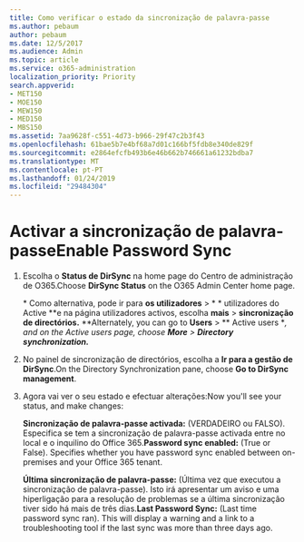 ```yaml
---
title: Como verificar o estado da sincronização de palavra-passe
ms.author: pebaum
author: pebaum
ms.date: 12/5/2017
ms.audience: Admin
ms.topic: article
ms.service: o365-administration
localization_priority: Priority
search.appverid:
- MET150
- MOE150
- MEW150
- MED150
- MBS150
ms.assetid: 7aa9628f-c551-4d73-b966-29f47c2b3f43
ms.openlocfilehash: 61bae5b7e4bf68a7d01c166bf5fdb8e340de829f
ms.sourcegitcommit: e2864efcfb493b6e46b662b746661a61232bdba7
ms.translationtype: MT
ms.contentlocale: pt-PT
ms.lasthandoff: 01/24/2019
ms.locfileid: "29484304"
---
```

# <a name="enable-password-sync"></a><span data-ttu-id="86e3b-102">Activar a sincronização de palavra-passe</span><span class="sxs-lookup"><span data-stu-id="86e3b-102">Enable Password Sync</span></span>

1.  <span data-ttu-id="86e3b-103">Escolha o **Status de DirSync** na home page do Centro de administração de O365.</span><span class="sxs-lookup"><span data-stu-id="86e3b-103">Choose **DirSync Status** on the O365 Admin Center home page.</span></span> 
    
     <span data-ttu-id="86e3b-104">\* Como alternativa, pode ir para **os utilizadores** \> \* \* utilizadores do Active \*\*e na página utilizadores activos, escolha **mais** \> **sincronização de directórios.** \*</span><span class="sxs-lookup"><span data-stu-id="86e3b-104">\*Alternately, you can go to **Users** \> \*\* Active users \**, and on the Active users page, choose **More** \> **Directory synchronization.***</span></span> 
    
2. <span data-ttu-id="86e3b-105">No painel de sincronização de directórios, escolha a **Ir para a gestão de DirSync**.</span><span class="sxs-lookup"><span data-stu-id="86e3b-105">On the Directory Synchronization pane, choose **Go to DirSync management**.</span></span> 
    
3. <span data-ttu-id="86e3b-106">Agora vai ver o seu estado e efectuar alterações:</span><span class="sxs-lookup"><span data-stu-id="86e3b-106">Now you'll see your status, and make changes:</span></span>
    
    <span data-ttu-id="86e3b-p101">**Sincronização de palavra-passe activada:** (VERDADEIRO ou FALSO). Especifica se tem a sincronização de palavra-passe activada entre no local e o inquilino do Office 365.</span><span class="sxs-lookup"><span data-stu-id="86e3b-p101">**Password sync enabled:** (True or False). Specifies whether you have password sync enabled between on-premises and your Office 365 tenant.</span></span> 
    
    <span data-ttu-id="86e3b-p102">**Última sincronização de palavra-passe:** (Última vez que executou a sincronização de palavra-passe). Isto irá apresentar um aviso e uma hiperligação para a resolução de problemas se a última sincronização tiver sido há mais de três dias.</span><span class="sxs-lookup"><span data-stu-id="86e3b-p102">**Last Password Sync:** (Last time password sync ran). This will display a warning and a link to a troubleshooting tool if the last sync was more than three days ago.</span></span> 
    

